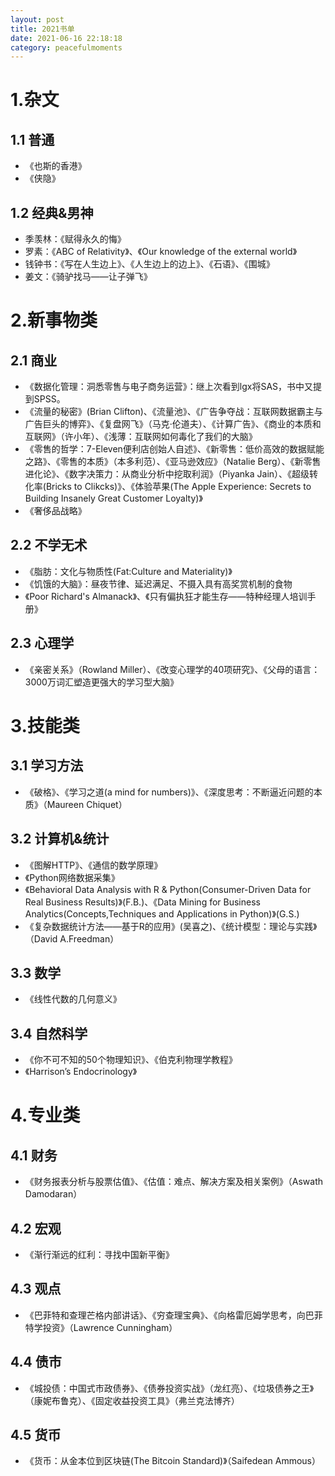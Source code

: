 ```yaml
---
layout: post
title: 2021书单
date: 2021-06-16 22:18:18
category: peacefulmoments
---   
```

# 1.杂文
## 1.1 普通
+ 《也斯的香港》
+ 《侠隐》

## 1.2 经典&男神
+ 季羡林：《赋得永久的悔》
+ 罗素：《ABC of Relativity》、《Our knowledge of the external world》
+ 钱钟书：《写在人生边上》、《人生边上的边上》、《石语》、《围城》
+ 姜文：《骑驴找马——让子弹飞》

# 2.新事物类
## 2.1 商业
+ 《数据化管理：洞悉零售与电子商务运营》：继上次看到lgx将SAS，书中又提到SPSS。
+ 《流量的秘密》(Brian Clifton)、《流量池》、《广告争夺战：互联网数据霸主与广告巨头的博弈》、《复盘网飞》（马克·伦道夫）、《计算广告》、《商业的本质和互联网》（许小年）、《浅薄：互联网如何毒化了我们的大脑》
+ 《零售的哲学：7-Eleven便利店创始人自述》、《新零售：低价高效的数据赋能之路》、《零售的本质》（本多利范）、《亚马逊效应》（Natalie Berg）、《新零售进化论》、《数字决策力：从商业分析中挖取利润》（Piyanka Jain）、《超级转化率(Bricks to Clikcks)》、《体验苹果(The Apple Experience: Secrets to Building Insanely Great Customer Loyalty)》
+ 《奢侈品战略》

## 2.2 不学无术
+ 《脂肪：文化与物质性(Fat:Culture and Materiality)》
+ 《饥饿的大脑》：昼夜节律、延迟满足、不摄入具有高奖赏机制的食物
+ 《Poor Richard's Almanack》、《只有偏执狂才能生存——特种经理人培训手册》

## 2.3 心理学
+ 《亲密关系》（Rowland Miller）、《改变心理学的40项研究》、《父母的语言：3000万词汇塑造更强大的学习型大脑》

# 3.技能类
## 3.1 学习方法
+ 《破格》、《学习之道(a mind for numbers)》、《深度思考：不断逼近问题的本质》（Maureen Chiquet）
 
## 3.2 计算机&统计
+ 《图解HTTP》、《通信的数学原理》
+ 《Python网络数据采集》
+ 《Behavioral Data Analysis with R & Python(Consumer-Driven Data for Real Business Results)》(F.B.)、《Data Mining for Business Analytics(Concepts,Techniques and Applications in Python)》(G.S.)
+ 《复杂数据统计方法——基于R的应用》(吴喜之)、《统计模型：理论与实践》（David A.Freedman）

## 3.3 数学
+ 《线性代数的几何意义》

## 3.4 自然科学
+ 《你不可不知的50个物理知识》、《伯克利物理学教程》
+ 《Harrison’s Endocrinology》
 
# 4.专业类
## 4.1 财务
+ 《财务报表分析与股票估值》、《估值：难点、解决方案及相关案例》（Aswath Damodaran）
 
## 4.2 宏观
+ 《渐行渐远的红利：寻找中国新平衡》
 
## 4.3 观点
+ 《巴菲特和查理芒格内部讲话》、《穷查理宝典》、《向格雷厄姆学思考，向巴菲特学投资》（Lawrence Cunningham）
 
## 4.4 债市
+ 《城投债：中国式市政债券》、《债券投资实战》（龙红亮）、《垃圾债券之王》（康妮布鲁克）、《固定收益投资工具》（弗兰克法博齐）
 
## 4.5 货币
+ 《货币：从金本位到区块链(The Bitcoin Standard)》（Saifedean Ammous）
